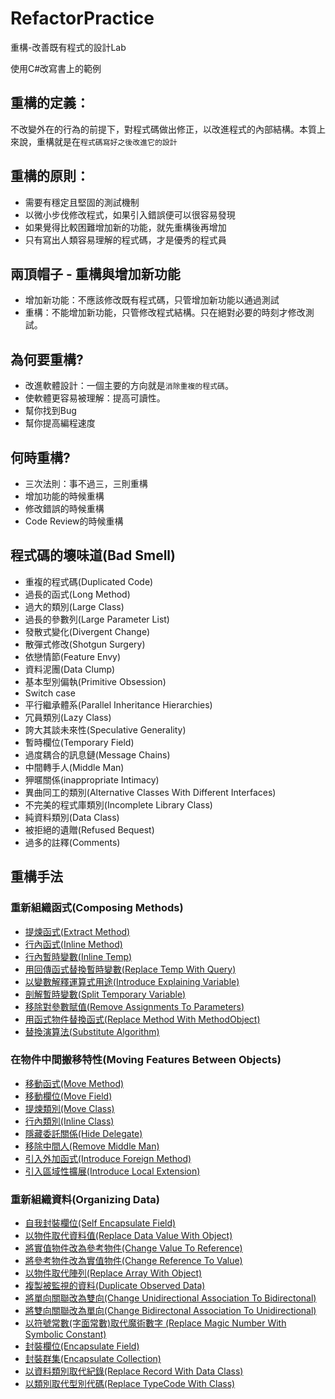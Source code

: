 # RefactorPractice
重構-改善既有程式的設計Lab

使用C#改寫書上的範例

## 重構的定義：
不改變外在的行為的前提下，對程式碼做出修正，以改進程式的內部結構。本質上來說，重構就是在`程式碼寫好之後改進它的設計`

## 重構的原則：
* 需要有穩定且堅固的測試機制
* 以微小步伐修改程式，如果引入錯誤便可以很容易發現
* 如果覺得比較困難增加新的功能，就先重構後再增加
* 只有寫出人類容易理解的程式碼，才是優秀的程式員

## 兩頂帽子 - 重構與增加新功能
* 增加新功能：不應該修改既有程式碼，只管增加新功能以通過測試
* 重構：不能增加新功能，只管修改程式結構。只在絕對必要的時刻才修改測試。

## 為何要重構?
* 改進軟體設計：一個主要的方向就是`消除重複的程式碼`。
* 使軟體更容易被理解：提高可讀性。
* 幫你找到Bug
* 幫你提高編程速度

## 何時重構?
* 三次法則：事不過三，三則重構
* 增加功能的時候重構
* 修改錯誤的時候重構
* Code Review的時候重構

## 程式碼的壞味道(Bad Smell)
* 重複的程式碼(Duplicated Code)
* 過長的函式(Long Method)
* 過大的類別(Large Class)
* 過長的參數列(Large Parameter List)
* 發散式變化(Divergent Change)
* 散彈式修改(Shotgun Surgery)
* 依戀情節(Feature Envy)
* 資料泥團(Data Clump)
* 基本型別偏執(Primitive Obsession)
* Switch case 
* 平行繼承體系(Parallel Inheritance Hierarchies)
* 冗員類別(Lazy Class)
* 誇大其談未來性(Speculative Generality)
* 暫時欄位(Temporary Field)
* 過度耦合的訊息鏈(Message Chains)
* 中間轉手人(Middle Man)
* 狎暱關係(inappropriate Intimacy)
* 異曲同工的類別(Alternative Classes With Different Interfaces)
* 不完美的程式庫類別(Incomplete Library Class)
* 純資料類別(Data Class)
* 被拒絕的遺贈(Refused Bequest)
* 過多的註釋(Comments)

## 重構手法

### 重新組織函式(Composing Methods)
* [提煉函式(Extract Method)](https://github.com/BryanYu/RefactorPractice/tree/master/RefactorPractice/ComposingMethods/ExtractMethod)
* [行內函式(Inline Method)](https://github.com/BryanYu/RefactorPractice/tree/master/RefactorPractice/ComposingMethods/InlineMethod)
* [行內暫時變數(Inline Temp)](https://github.com/BryanYu/RefactorPractice/tree/master/RefactorPractice/ComposingMethods/InlineTemp)
* [用回傳函式替換暫時變數(Replace Temp With Query)](https://github.com/BryanYu/RefactorPractice/tree/master/RefactorPractice/ComposingMethods/ReplaceTempWithQuery)
* [以變數解釋運算式用途(Introduce Explaining Variable)](https://github.com/BryanYu/RefactorPractice/tree/master/RefactorPractice/ComposingMethods/IntroduceExplainingVariable)
* [剖解暫時變數(Split Temporary Variable)](https://github.com/BryanYu/RefactorPractice/tree/master/RefactorPractice/ComposingMethods/SplitTemporaryVariable)
* [移除對參數賦值(Remove Assignments To Parameters)](https://github.com/BryanYu/RefactorPractice/tree/master/RefactorPractice/ComposingMethods/RemoveAssignmentsToParameters)
* [用函式物件替換函式(Replace Method With MethodObject)](https://github.com/BryanYu/RefactorPractice/tree/master/RefactorPractice/ComposingMethods/ReplaceMethodWithMethodObject)
* [替換演算法(Substitute Algorithm)](https://github.com/BryanYu/RefactorPractice/tree/master/RefactorPractice/ComposingMethods/SubstituteAlgorithm)

### 在物件中間搬移特性(Moving Features Between Objects)
* [移動函式(Move Method)](https://github.com/BryanYu/RefactorPractice/tree/master/RefactorPractice/MovingFeaturesBetweenObjects/MoveMethod)
* [移動欄位(Move Field)](https://github.com/BryanYu/RefactorPractice/tree/master/RefactorPractice/MovingFeaturesBetweenObjects/MoveField)
* [提煉類別(Move Class)](https://github.com/BryanYu/RefactorPractice/tree/master/RefactorPractice/MovingFeaturesBetweenObjects/ExtractClass)
* [行內類別(Inline Class)](https://github.com/BryanYu/RefactorPractice/tree/master/RefactorPractice/MovingFeaturesBetweenObjects/InlineClass)
* [隱藏委託關係(Hide Delegate)](https://github.com/BryanYu/RefactorPractice/tree/master/RefactorPractice/MovingFeaturesBetweenObjects/HideDelegate)
* [移除中間人(Remove Middle Man)](https://github.com/BryanYu/RefactorPractice/tree/master/RefactorPractice/MovingFeaturesBetweenObjects/RemoveMiddleMan)
* [引入外加函式(Introduce Foreign Method)](https://github.com/BryanYu/RefactorPractice/tree/master/RefactorPractice/MovingFeaturesBetweenObjects/IntroduceForeignMethod)
* [引入區域性擴展(Introduce Local Extension)](https://github.com/BryanYu/RefactorPractice/tree/master/RefactorPractice/MovingFeaturesBetweenObjects/IntroduceLocalExtension)

### 重新組織資料(Organizing Data)
* [自我封裝欄位(Self Encapsulate Field)](https://github.com/BryanYu/RefactorPractice/tree/master/RefactorPractice/OrganizingData/SelfEncapsulateField)
* [以物件取代資料值(Replace Data Value With Object)](https://github.com/BryanYu/RefactorPractice/tree/master/RefactorPractice/OrganizingData/ReplaceDataValueWithObject)
* [將實值物件改為參考物件(Change Value To Reference)](https://github.com/BryanYu/RefactorPractice/tree/master/RefactorPractice/OrganizingData/ChangeValueToReference)
* [將參考物件改為實值物件(Change Reference To Value)](https://github.com/BryanYu/RefactorPractice/tree/master/RefactorPractice/OrganizingData/ChangeReferenceToValue)
* [以物件取代陣列(Replace Array With Object)](https://github.com/BryanYu/RefactorPractice/tree/master/RefactorPractice/OrganizingData/ReplaceArrayWithObject)
* [複製被監視的資料(Duplicate Observed Data)](https://github.com/BryanYu/RefactorPractice/tree/master/RefactorPractice/OrganizingData/DuplicateObservedData)
* [將單向關聯改為雙向(Change Unidirectional Association To Bidirectonal)](https://github.com/BryanYu/RefactorPractice/tree/master/RefactorPractice/OrganizingData/ChangeUnidirectionalAssociationToBidirectonal)
* [將雙向關聯改為單向(Change Bidirectonal Association To Unidirectional)](https://github.com/BryanYu/RefactorPractice/tree/master/RefactorPractice/OrganizingData/ChangeBidirectonalAssociationToUnidirectional)
* [以符號常數(字面常數)取代魔術數字 (Replace Magic Number With Symbolic Constant)](https://github.com/BryanYu/RefactorPractice/tree/master/RefactorPractice/OrganizingData/ReplaceMagicNumberWithSymbolicConstant)
* [封裝欄位(Encapsulate Field)](https://github.com/BryanYu/RefactorPractice/tree/master/RefactorPractice/OrganizingData/EncapsulateField)
* [封裝群集(Encapsulate Collection)](https://github.com/BryanYu/RefactorPractice/tree/master/RefactorPractice/OrganizingData/EncapsulateCollection)
* [以資料類別取代紀錄(Replace Record With Data Class)](https://github.com/BryanYu/RefactorPractice/tree/master/RefactorPractice/OrganizingData/ReplaceRecordWithDataClass)
* [以類別取代型別代碼(Replace TypeCode With Class)](https://github.com/BryanYu/RefactorPractice/tree/master/RefactorPractice/OrganizingData/ReplaceTypeCodeWithClass)
